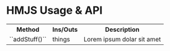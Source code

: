 # HMJS Usage & API

<table width="100%">
<tr>
    <th>Method</th>
    <th>Ins/Outs</th>
    <th>Description</th>
<tr>
<tr>
    <td>``addStuff()``</td>
    <td>things</td>
    <td>Lorem ipsum dolar sit amet</td>
</td>
</tbody>
</table>